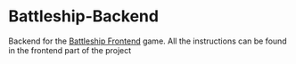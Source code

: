 # Battleship-Backend
Backend for the [Battleship Frontend](https://github.com/K-Wiczling/Battleship-Frontend) game.
All the instructions can be found in the frontend part of the project

